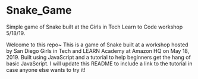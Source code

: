 # Snake_Game
Simple game of Snake built at the Girls in Tech Learn to Code workshop 5/18/19.

Welcome to this repo~
This is a game of Snake built at a workshop hosted by San Diego Girls in Tech and LEARN Academy at Amazon HQ on May 18, 2019.
Built using JavaScript and a tutorial to help beginners get the hang of basic JavaScript. 
I will update this README to include a link to the tutorial in case anyone else wants to try it!
